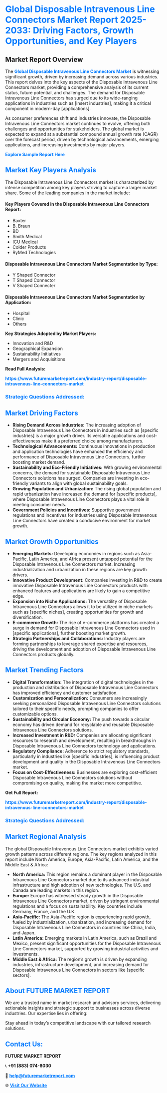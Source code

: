 <h1 style="color: #007BFF;">Global Disposable Intravenous Line Connectors Market Report 2025-2033: Driving Factors, Growth Opportunities, and Key Players</h1>

<section id="overview">
<h2>Market Report Overview</h2>
<p>The <a href="https://www.futuremarketreport.com/industry-report/disposable-intravenous-line-connectors-market" style="color: #007BFF; text-decoration: none;"><strong>Global Disposable Intravenous Line Connectors Market</strong></a> is witnessing significant growth, driven by increasing demand across various industries. This report delves into the key aspects of the Disposable Intravenous Line Connectors market, providing a comprehensive analysis of its current status, future potential, and challenges. The demand for Disposable Intravenous Line Connectors has surged due to its wide-ranging applications in industries such as [insert industries], making it a critical component in modern-day [applications].</p>
<p>As consumer preferences shift and industries innovate, the Disposable Intravenous Line Connectors market continues to evolve, offering both challenges and opportunities for stakeholders. The global market is expected to expand at a substantial compound annual growth rate (CAGR) over the forecast period, driven by technological advancements, emerging applications, and increasing investments by major players.</p>
</section>

<section id="overview">
<p><a href="https://www.futuremarketreport.com/request-sample/reportId=79813" style="color: #007BFF; text-decoration: none;"><strong>Explore Sample Report Here</strong></a></p>
</section>

<section id="key-players">
<h2 style="color: #007BFF;">Market Key Players Analysis</h2>
<p>The Disposable Intravenous Line Connectors market is characterized by intense competition among key players striving to capture a larger market share. Some of the leading companies in the market include:</p>
<h4>Key Players Covered in the Disposable Intravenous Line Connectors Report:</h4>
<ul><li>Baxter</li><li>B. Braun</li><li>BD</li><li>Smith Medical</li><li>ICU Medical</li><li>Colder Products</li><li>RyMed Technologies</li></ul>
<h4>Disposable Intravenous Line Connectors Market Segmentation by Type:</h4>
<ul><li>Y Shaped Connector</li><li>T Shaped Connector</li><li>V Shaped Connecter</li></ul>

<h4>Disposable Intravenous Line Connectors Market Segmentation by Application:</h4>
<ul><li>Hospital</li><li>Clinic</li><li>Others</li></ul>
<p><strong>Key Strategies Adopted by Market Players:</strong></p>
<ul>
<li>Innovation and R&D</li>
<li>Geographical Expansion</li>
<li>Sustainability Initiatives</li>
<li>Mergers and Acquisitions</li>
</ul>
</section>

<section>
<p><strong>Read Full Analysis: </strong></p><a href="https://www.futuremarketreport.com/industry-report/disposable-intravenous-line-connectors-market" style="color: #007BFF; text-decoration: none;"><strong>https://www.futuremarketreport.com/industry-report/disposable-intravenous-line-connectors-market</strong></a>
<h3 style="color: #007BFF;">Strategic Questions Addressed:</h3>
</section>

<section id="driving-factors">
<h2 style="color: #007BFF;">Market Driving Factors</h2>
<ul>
<li><strong>Rising Demand Across Industries:</strong> The increasing adoption of Disposable Intravenous Line Connectors in industries such as [specific industries] is a major growth driver. Its versatile applications and cost-effectiveness make it a preferred choice among manufacturers.</li>
<li><strong>Technological Advancements:</strong> Continuous innovations in production and application technologies have enhanced the efficiency and performance of Disposable Intravenous Line Connectors, further boosting market demand.</li>
<li><strong>Sustainability and Eco-Friendly Initiatives:</strong> With growing environmental concerns, the demand for sustainable Disposable Intravenous Line Connectors solutions has surged. Companies are investing in eco-friendly variants to align with global sustainability goals.</li>
<li><strong>Growing Population and Urbanization:</strong> The rising global population and rapid urbanization have increased the demand for [specific products], where Disposable Intravenous Line Connectors plays a vital role in meeting consumer needs.</li>
<li><strong>Government Policies and Incentives:</strong> Supportive government regulations and incentives for industries using Disposable Intravenous Line Connectors have created a conducive environment for market growth.</li>
</ul>
</section>

<section id="growth-opportunities">
<h2 style="color: #007BFF;">Market Growth Opportunities</h2>
<ul>
<li><strong>Emerging Markets:</strong> Developing economies in regions such as Asia-Pacific, Latin America, and Africa present untapped potential for the Disposable Intravenous Line Connectors market. Increasing industrialization and urbanization in these regions are key growth drivers.</li>
<li><strong>Innovative Product Development:</strong> Companies investing in R&D to create innovative Disposable Intravenous Line Connectors products with enhanced features and applications are likely to gain a competitive edge.</li>
<li><strong>Expansion into Niche Applications:</strong> The versatility of Disposable Intravenous Line Connectors allows it to be utilized in niche markets such as [specific niches], creating opportunities for growth and diversification.</li>
<li><strong>E-commerce Growth:</strong> The rise of e-commerce platforms has created a surge in demand for Disposable Intravenous Line Connectors used in [specific applications], further boosting market growth.</li>
<li><strong>Strategic Partnerships and Collaborations:</strong> Industry players are forming partnerships to leverage shared expertise and resources, driving the development and adoption of Disposable Intravenous Line Connectors products globally.</li>
</ul>
</section>

<section id="trending-factors">
<h2 style="color: #007BFF;">Market Trending Factors</h2>
<ul>
<li><strong>Digital Transformation:</strong> The integration of digital technologies in the production and distribution of Disposable Intravenous Line Connectors has improved efficiency and customer satisfaction.</li>
<li><strong>Customization and Personalization:</strong> Consumers are increasingly seeking personalized Disposable Intravenous Line Connectors solutions tailored to their specific needs, prompting companies to offer customizable options.</li>
<li><strong>Sustainability and Circular Economy:</strong> The push towards a circular economy has driven demand for recyclable and reusable Disposable Intravenous Line Connectors solutions.</li>
<li><strong>Increased Investment in R&D:</strong> Companies are allocating significant resources to research and development, resulting in breakthroughs in Disposable Intravenous Line Connectors technology and applications.</li>
<li><strong>Regulatory Compliance:</strong> Adherence to strict regulatory standards, particularly in industries like [specific industries], is influencing product development and quality in the Disposable Intravenous Line Connectors market.</li>
<li><strong>Focus on Cost-Effectiveness:</strong> Businesses are exploring cost-efficient Disposable Intravenous Line Connectors solutions without compromising on quality, making the market more competitive.</li>
</ul>
</section>

<section>
<p><strong>Get Full Report: </strong></p><a href="https://www.futuremarketreport.com/industry-report/disposable-intravenous-line-connectors-market" style="color: #007BFF; text-decoration: none;"><strong>https://www.futuremarketreport.com/industry-report/disposable-intravenous-line-connectors-market</strong></a>
<h3 style="color: #007BFF;">Strategic Questions Addressed:</h3>
</section>


<section id="regional-analysis">
<h2 style="color: #007BFF;">Market Regional Analysis</h2>
<p>The global Disposable Intravenous Line Connectors market exhibits varied growth patterns across different regions. The key regions analyzed in this report include North America, Europe, Asia-Pacific, Latin America, and the Middle East & Africa:</p>
<ul>
<li><strong>North America:</strong> This region remains a dominant player in the Disposable Intravenous Line Connectors market due to its advanced industrial infrastructure and high adoption of new technologies. The U.S. and Canada are leading markets in this region.</li>
<li><strong>Europe:</strong> Europe has witnessed steady growth in the Disposable Intravenous Line Connectors market, driven by stringent environmental regulations and a focus on sustainability. Key countries include Germany, France, and the U.K.</li>
<li><strong>Asia-Pacific:</strong> The Asia-Pacific region is experiencing rapid growth, fueled by industrialization, urbanization, and increasing demand for Disposable Intravenous Line Connectors in countries like China, India, and Japan.</li>
<li><strong>Latin America:</strong> Emerging markets in Latin America, such as Brazil and Mexico, present significant opportunities for the Disposable Intravenous Line Connectors market, supported by growing industrial activities and investments.</li>
<li><strong>Middle East & Africa:</strong> The region’s growth is driven by expanding industries, infrastructure development, and increasing demand for Disposable Intravenous Line Connectors in sectors like [specific sectors].</li>
</ul>
</section>

<footer>
<h2 style="color: #007BFF;">About FUTURE MARKET REPORT</h2>
<p>We are a trusted name in market research and advisory services, delivering actionable insights and strategic support to businesses across diverse industries. Our expertise lies in offering:</p>

<p>Stay ahead in today’s competitive landscape with our tailored research solutions.</p>

<h2 style="color: #007BFF;">Contact Us:</h2>
<p><strong>FUTURE MARKET REPORT</strong></p>
<p>📞 <strong>+91 (883) 074-8030</strong></p>
<p>📧 <strong><a href="mailto:help@futuremarketreport.com" style="color: #007BFF;">help@futuremarketreport.com</a></strong></p>
<p>🌐 <strong><a href="https://www.futuremarketreport.com/" style="color: #007BFF;">Visit Our Website</a></strong></p>
</footer>